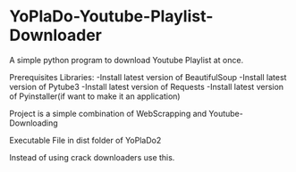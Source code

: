 # YoPlaDo-Youtube-Playlist-Downloader
A simple python program to download Youtube Playlist at once.


Prerequisites Libraries:
-Install latest version of BeautifulSoup
-Install latest version of Pytube3
-Install latest version of Requests
-Install latest version of Pyinstaller(if want to make it an application)


Project is a simple combination of WebScrapping and Youtube-Downloading

Executable File in dist folder of YoPlaDo2

Instead of using  crack downloaders use this.

